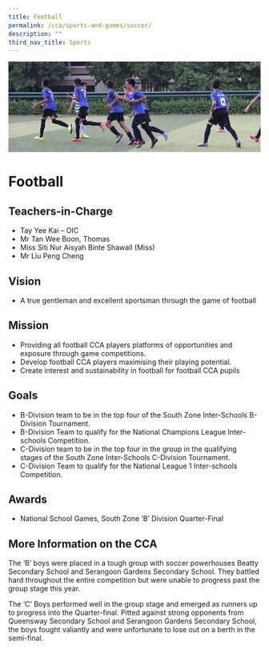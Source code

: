 ```yaml
---
title: Football
permalink: /cca/sports-and-games/soccer/
description: ""
third_nav_title: Sports
---
```

![](/images/CCA/football.png)

Football
========

**Teachers-in-Charge**
----------------------

*   Tay Yee Kai – OIC
*   Mr Tan Wee Boon, Thomas
*   Miss Siti Nur Aisyah Binte Shawall (Miss)
*   Mr Liu Peng Cheng

**Vision**
----------

*   A true gentleman and excellent sportsman through the game of football

**Mission**
-----------

*   Providing all football CCA players platforms of opportunities and exposure through game competitions.
*   Develop football CCA players maximising their playing potential.
*   Create interest and sustainability in football for football CCA pupils

**Goals**
---------

*   B-Division team to be in the top four of the South Zone Inter-Schools B-Division Tournament.
*   B-Division Team to qualify for the National Champions League Inter-schools Competition.
*   C-Division team to be in the top four in the group in the qualifying stages of the South Zone Inter-Schools C-Division Tournament.
*   C-Division Team to qualify for the National League 1 Inter-schools Competition.

**Awards** 
-----------

*   National School Games, South Zone ‘B’ Division Quarter-Final

**More Information on the CCA**
-------------------------------

The ‘B’ boys were placed in a tough group with soccer powerhouses Beatty Secondary School and Serangoon Gardens Secondary School. They battled hard throughout the entire competition but were unable to progress past the group stage this year.

The ‘C’ Boys performed well in the group stage and emerged as runners up to progress into the Quarter-final. Pitted against strong opponents from Queensway Secondary School and Serangoon Gardens Secondary School, the boys fought valiantly and were unfortunate to lose out on a berth in the semi-final.